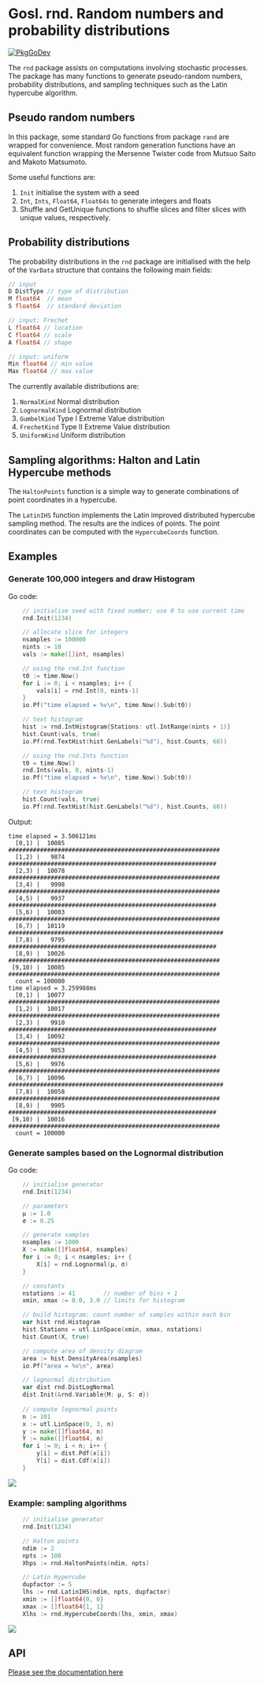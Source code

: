 # Gosl. rnd. Random numbers and probability distributions

[![PkgGoDev](https://pkg.go.dev/badge/github.com/cpmech/gosl/rnd)](https://pkg.go.dev/github.com/cpmech/gosl/rnd)

The `rnd` package assists on computations involving stochastic processes. The package has many
functions to generate pseudo-random numbers, probability distributions, and sampling techniques such
as the Latin hypercube algorithm.

## Pseudo random numbers

In this package, some standard Go functions from package `rand` are wrapped for convenience. Most
random generation functions have an equivalent function wrapping the Mersenne Twister code from
Mutsuo Saito and Makoto Matsumoto.

Some useful functions are:

1. `Init` initialise the system with a seed
2. `Int`, `Ints`, `Float64`, `Float64s` to generate integers and floats
3. Shuffle and GetUnique functions to shuffle slices and filter slices with unique values,
   respectively.

## Probability distributions

The probability distributions in the `rnd` package are initialised with the help of the `VarData`
structure that contains the following main fields:

```go
// input
D DistType // type of distribution
M float64  // mean
S float64  // standard deviation

// input: Frechet
L float64 // location
C float64 // scale
A float64 // shape

// input: uniform
Min float64 // min value
Max float64 // max value
```

The currently available distributions are:

1. `NormalKind` Normal distribution
2. `LognormalKind` Lognormal distribution
3. `GumbelKind` Type I Extreme Value distribution
4. `FrechetKind` Type II Extreme Value distribution
5. `UniformKind` Uniform distribution

## Sampling algorithms: Halton and Latin Hypercube methods

The `HaltonPoints` function is a simple way to generate combinations of point coordinates in a
hypercube.

The `LatinIHS` function implements the Latin improved distributed hypercube sampling method. The
results are the indices of points. The point coordinates can be computed with the `HypercubeCoords`
function.

## Examples

### Generate 100,000 integers and draw Histogram

Go code:

```go
	// initialise seed with fixed number; use 0 to use current time
	rnd.Init(1234)

	// allocate slice for integers
	nsamples := 100000
	nints := 10
	vals := make([]int, nsamples)

	// using the rnd.Int function
	t0 := time.Now()
	for i := 0; i < nsamples; i++ {
		vals[i] = rnd.Int(0, nints-1)
	}
	io.Pf("time elapsed = %v\n", time.Now().Sub(t0))

	// text histogram
	hist := rnd.IntHistogram{Stations: utl.IntRange(nints + 1)}
	hist.Count(vals, true)
	io.Pf(rnd.TextHist(hist.GenLabels("%d"), hist.Counts, 60))

	// using the rnd.Ints function
	t0 = time.Now()
	rnd.Ints(vals, 0, nints-1)
	io.Pf("time elapsed = %v\n", time.Now().Sub(t0))

	// text histogram
	hist.Count(vals, true)
	io.Pf(rnd.TextHist(hist.GenLabels("%d"), hist.Counts, 60))
```

Output:

```
time elapsed = 3.506121ms
  [0,1) |  10085 ############################################################
  [1,2) |   9874 ###########################################################
  [2,3) |  10078 ############################################################
  [3,4) |   9998 ############################################################
  [4,5) |   9937 ###########################################################
  [5,6) |  10003 ############################################################
  [6,7) |  10119 #############################################################
  [7,8) |   9795 ###########################################################
  [8,9) |  10026 ############################################################
 [9,10) |  10085 ############################################################
  count = 100000
time elapsed = 3.259988ms
  [0,1) |  10077 ############################################################
  [1,2) |  10017 ############################################################
  [2,3) |   9910 ###########################################################
  [3,4) |  10092 ############################################################
  [4,5) |   9853 ###########################################################
  [5,6) |   9976 ############################################################
  [6,7) |  10096 #############################################################
  [7,8) |  10058 ############################################################
  [8,9) |   9905 ###########################################################
 [9,10) |  10016 ############################################################
  count = 100000
```

### Generate samples based on the Lognormal distribution

Go code:

```go
	// initialise generator
	rnd.Init(1234)

	// parameters
	μ := 1.0
	σ := 0.25

	// generate samples
	nsamples := 1000
	X := make([]float64, nsamples)
	for i := 0; i < nsamples; i++ {
		X[i] = rnd.Lognormal(μ, σ)
	}

	// constants
	nstations := 41        // number of bins + 1
	xmin, xmax := 0.0, 3.0 // limits for histogram

	// build histogram: count number of samples within each bin
	var hist rnd.Histogram
	hist.Stations = utl.LinSpace(xmin, xmax, nstations)
	hist.Count(X, true)

	// compute area of density diagram
	area := hist.DensityArea(nsamples)
	io.Pf("area = %v\n", area)

	// lognormal distribution
	var dist rnd.DistLogNormal
	dist.Init(&rnd.Variable{M: μ, S: σ})
  
	// compute lognormal points
	n := 101
	x := utl.LinSpace(0, 3, n)
	y := make([]float64, n)
	Y := make([]float64, n)
	for i := 0; i < n; i++ {
		y[i] = dist.Pdf(x[i])
		Y[i] = dist.Cdf(x[i])
	}
```

![](data/rnd_lognormalDistribution.png)

### Example: sampling algorithms

```go
	// initialise generator
	rnd.Init(1234)

	// Halton points
	ndim := 2
	npts := 100
	Xhps := rnd.HaltonPoints(ndim, npts)

	// Latin Hypercube
	dupfactor := 5
	lhs := rnd.LatinIHS(ndim, npts, dupfactor)
	xmin := []float64{0, 0}
	xmax := []float64{1, 1}
	Xlhs := rnd.HypercubeCoords(lhs, xmin, xmax)
```

![](data/rnd_haltonAndLatin01.png)

## API

[Please see the documentation here](https://pkg.go.dev/github.com/cpmech/gosl/rnd)
